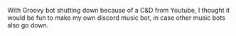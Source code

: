 With Groovy bot shutting down because of a C&D from Youtube, I thought it would be fun to make my own discord music bot, in case other music bots also go down.
